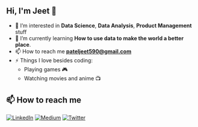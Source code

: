 ## Hi, I'm Jeet 👋

- 🔭 I’m interested in **Data Science**, **Data Analysis**, **Product Management** stuff
- 🌱 I’m currently learning **How to use data to make the world a better place**.
- 📫 How to reach me **pateljeet590@gmail.com**
- ⚡ Things I love besides coding:
  * Playing games 🎮
  * Watching movies and anime 📺


## 📫 How to reach me 
[![LinkedIn](https://img.shields.io/badge/LinkedIn-%230077B5.svg?logo=linkedin&logoColor=white)](https://linkedin.com/in/jeetrupareliya) [![Medium](https://img.shields.io/badge/Medium-12100E?logo=medium&logoColor=white)](https://medium.com/@jeetrupareliya) [![Twitter](https://img.shields.io/badge/Twitter-%231DA1F2.svg?logo=Twitter&logoColor=white)](https://twitter.com/jeetrupareliya) 
